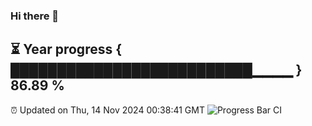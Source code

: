 ### Hi there 👋
⏳ Year progress { ██████████████████████████▁▁▁▁ } 86.89 %
---
⏰ Updated on Thu, 14 Nov 2024 00:38:41 GMT
![Progress Bar CI](https://github.com/Moyi321/Moyi321/workflows/Progress%20Bar%20CI/badge.svg)
